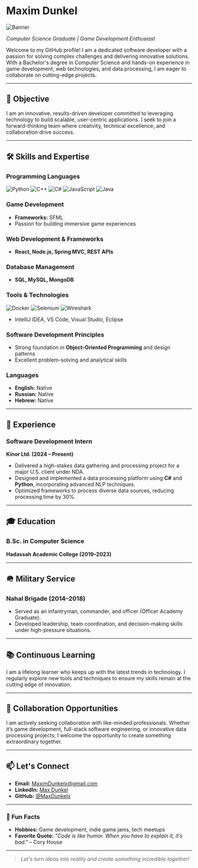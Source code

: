 # Maxim Dunkel

![Banner](https://via.placeholder.com/1200x300/000000/ffffff?text=Maxim+Dunkel)

*Computer Science Graduate | Game Development Enthusiast*

Welcome to my GitHub profile! I am a dedicated software developer with a passion for solving complex challenges and delivering innovative solutions. With a Bachelor's degree in Computer Science and hands-on experience in game development, web technologies, and data processing, I am eager to collaborate on cutting-edge projects.

---

## 🚀 Objective

I am an innovative, results-driven developer committed to leveraging technology to build scalable, user-centric applications. I seek to join a forward-thinking team where creativity, technical excellence, and collaboration drive success.

---

## 🛠️ Skills and Expertise

### Programming Languages
![Python](https://img.shields.io/badge/Python-3670A0?style=for-the-badge&logo=python&logoColor=ffdd54)
![C++](https://img.shields.io/badge/C++-00599C?style=for-the-badge&logo=c%2B%2B&logoColor=white)
![C#](https://img.shields.io/badge/C%23-239120?style=for-the-badge&logo=csharp&logoColor=white)
![JavaScript](https://img.shields.io/badge/JavaScript-F7DF1E?style=for-the-badge&logo=javascript&logoColor=black)
![Java](https://img.shields.io/badge/Java-007396?style=for-the-badge&logo=java&logoColor=white)

### Game Development
- **Frameworks:** SFML  
- Passion for building immersive game experiences

### Web Development & Frameworks
- **React, Node.js, Spring MVC, REST APIs**

### Database Management
- **SQL, MySQL, MongoDB**

### Tools & Technologies
![Docker](https://img.shields.io/badge/Docker-2496ED?style=for-the-badge&logo=docker&logoColor=white)
![Selenium](https://img.shields.io/badge/Selenium-43B02A?style=for-the-badge&logo=selenium&logoColor=white)
![Wireshark](https://img.shields.io/badge/Wireshark-1679A7?style=for-the-badge&logo=wireshark&logoColor=white)
- IntelliJ IDEA, VS Code, Visual Studio, Eclipse

### Software Development Principles
- Strong foundation in **Object-Oriented Programming** and design patterns  
- Excellent problem-solving and analytical skills

### Languages
- **English:** Native  
- **Russian:** Native  
- **Hebrew:** Native

---

## 💼 Experience

### Software Development Intern  
**Kinor Ltd. (2024 – Present)**  
- Delivered a high-stakes data gathering and processing project for a major U.S. client under NDA.
- Designed and implemented a data processing platform using **C#** and **Python**, incorporating advanced NLP techniques.
- Optimized frameworks to process diverse data sources, reducing processing time by 30%.

---

## 🎓 Education

### B.Sc. in Computer Science  
**Hadassah Academic College (2019–2023)**

---

## 🪖 Military Service

### Nahal Brigade (2014–2018)  
- Served as an infantryman, commander, and officer (Officer Academy Graduate).
- Developed leadership, team coordination, and decision-making skills under high-pressure situations.

---

## 📚 Continuous Learning

I am a lifelong learner who keeps up with the latest trends in technology. I regularly explore new tools and techniques to ensure my skills remain at the cutting edge of innovation.

---

## 🤝 Collaboration Opportunities

I am actively seeking collaboration with like-minded professionals. Whether it’s game development, full-stack software engineering, or innovative data processing projects, I welcome the opportunity to create something extraordinary together.

---

## 📫 Let's Connect

- **Email:** [MaximDunkelx@gmail.com](mailto:MaximDunkelx@gmail.com)
- **LinkedIn:** [Max Dunkel](https://linkedin.com/in/max-dunkel-6096b3281/)
- **GitHub:** [@MaxDunkelx](https://github.com/MaxDunkelx)

---

### 🌟 Fun Facts
- **Hobbies:** Game development, indie game jams, tech meetups  
- **Favorite Quote:** *"Code is like humor. When you have to explain it, it’s bad."* – Cory House

---

> *Let's turn ideas into reality and create something incredible together!*

